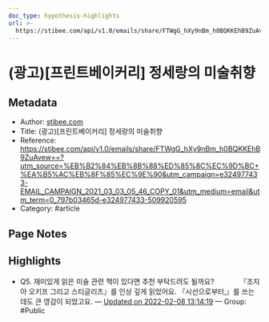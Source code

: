 ```yaml
---
doc_type: hypothesis-highlights
url: >-
  https://stibee.com/api/v1.0/emails/share/FTWgG_hXy9nBm_h0BQKKEhB9ZuAvew==?utm_source=%EB%B2%84%EB%8B%88%ED%85%8C%EC%9D%BC+%EA%B5%AC%EB%8F%85%EC%9E%90&utm_campaign=e324977433-EMAIL_CAMPAIGN_2021_03_03_05_46_COPY_01&utm_medium=email&utm_term=0_797b03465d-e324977433-509920595
---
```


# (광고)[프린트베이커리] 정세랑의 미술취향

## Metadata
- Author: [stibee.com]()
- Title: (광고)[프린트베이커리] 정세랑의 미술취향
- Reference: https://stibee.com/api/v1.0/emails/share/FTWgG_hXy9nBm_h0BQKKEhB9ZuAvew==?utm_source=%EB%B2%84%EB%8B%88%ED%85%8C%EC%9D%BC+%EA%B5%AC%EB%8F%85%EC%9E%90&utm_campaign=e324977433-EMAIL_CAMPAIGN_2021_03_03_05_46_COPY_01&utm_medium=email&utm_term=0_797b03465d-e324977433-509920595
- Category: #article

## Page Notes
## Highlights
- Q5. 재미있게 읽은 미술 관련 책이 있다면 추천 부탁드려도 될까요?             『조지아 오키프 그리고 스티글리츠』를 인상 깊게 읽었어요. 『시선으로부터,』를 쓰는 데도 큰 영감이 되었고요. — [Updated on 2022-02-08 13:14:19](https://hyp.is/lmycGIiVEeyHRNs514oVIg/stibee.com/api/v1.0/emails/share/FTWgG_hXy9nBm_h0BQKKEhB9ZuAvew==?utm_source=%EB%B2%84%EB%8B%88%ED%85%8C%EC%9D%BC+%EA%B5%AC%EB%8F%85%EC%9E%90&utm_campaign=e324977433-EMAIL_CAMPAIGN_2021_03_03_05_46_COPY_01&utm_medium=email&utm_term=0_797b03465d-e324977433-509920595) — Group: #Public



